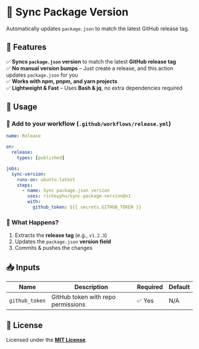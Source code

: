 # 🚀 Sync Package Version

Automatically updates `package.json` to match the latest GitHub release tag.

## 📌 Features

✅ **Syncs `package.json` version** to match the latest **GitHub release tag**  
✅ **No manual version bumps** – Just create a release, and this action updates `package.json` for you  
✅ **Works with npm, pnpm, and yarn projects**  
✅ **Lightweight & Fast** – Uses **Bash & jq**, no extra dependencies required

## 🔧 Usage

### 📝 Add to your workflow (`.github/workflows/release.yml`)

```yaml
name: Release

on:
  release:
    types: [published]

jobs:
  sync-version:
    runs-on: ubuntu-latest
    steps:
      - name: Sync package.json version
        uses: richeyphu/sync-package-version@v1
        with:
          github_token: ${{ secrets.GITHUB_TOKEN }}
```

### 🎯 What Happens?

1. Extracts the **release tag** (e.g., `v1.2.3`)
2. Updates the `package.json` **version field**
3. Commits & pushes the changes

## 📥 Inputs

| Name           | Description                        | Required | Default |
| -------------- | ---------------------------------- | -------- | ------- |
| `github_token` | GitHub token with repo permissions | ✅ Yes   | N/A     |

## 📜 License

Licensed under the [**MIT License**](LICENSE).
